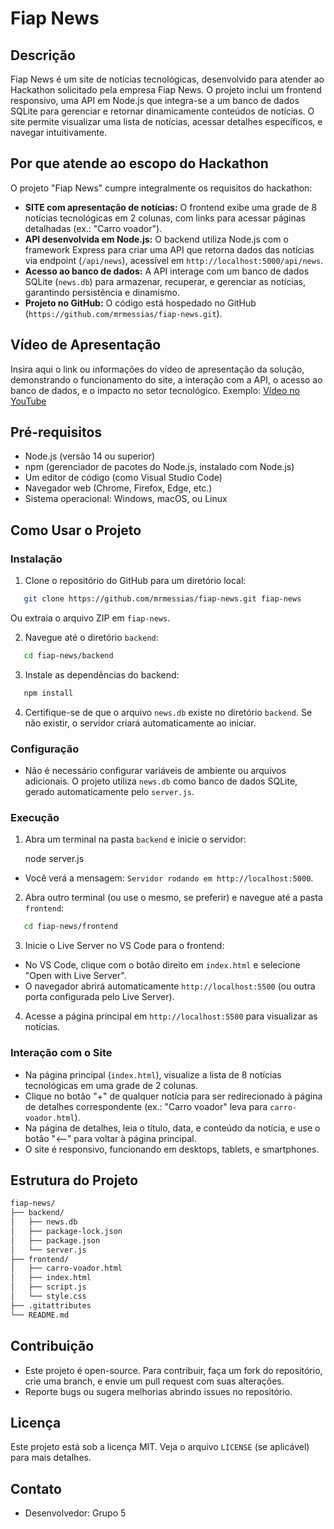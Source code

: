 # Fiap News

## Descrição
Fiap News é um site de notícias tecnológicas, desenvolvido para atender ao Hackathon solicitado pela empresa Fiap News. O projeto inclui um frontend responsivo, uma API em Node.js que integra-se a um banco de dados SQLite para gerenciar e retornar dinamicamente conteúdos de notícias. O site permite visualizar uma lista de notícias, acessar detalhes específicos, e navegar intuitivamente.

## Por que atende ao escopo do Hackathon
O projeto "Fiap News" cumpre integralmente os requisitos do hackathon:
- **SITE com apresentação de notícias:** O frontend exibe uma grade de 8 notícias tecnológicas em 2 colunas, com links para acessar páginas detalhadas (ex.: "Carro voador").
- **API desenvolvida em Node.js:** O backend utiliza Node.js com o framework Express para criar uma API que retorna dados das notícias via endpoint (`/api/news`), acessível em `http://localhost:5000/api/news`.
- **Acesso ao banco de dados:** A API interage com um banco de dados SQLite (`news.db`) para armazenar, recuperar, e gerenciar as notícias, garantindo persistência e dinamismo.
- **Projeto no GitHub:** O código está hospedado no GitHub (`https://github.com/mrmessias/fiap-news.git`).

## Vídeo de Apresentação
Insira aqui o link ou informações do vídeo de apresentação da solução, demonstrando o funcionamento do site, a interação com a API, o acesso ao banco de dados, e o impacto no setor tecnológico. Exemplo: [Vídeo no YouTube](https://www.youtube.com/watch?v=exemplo)

## Pré-requisitos
- Node.js (versão 14 ou superior)
- npm (gerenciador de pacotes do Node.js, instalado com Node.js)
- Um editor de código (como Visual Studio Code)
- Navegador web (Chrome, Firefox, Edge, etc.)
- Sistema operacional: Windows, macOS, ou Linux

## Como Usar o Projeto
### Instalação
1. Clone o repositório do GitHub para um diretório local:

```bash
   git clone https://github.com/mrmessias/fiap-news.git fiap-news
```

Ou extraia o arquivo ZIP em `fiap-news`.

2. Navegue até o diretório `backend`:

```bash
   cd fiap-news/backend
```

3. Instale as dependências do backend:

```bash
   npm install
```

4. Certifique-se de que o arquivo `news.db` existe no diretório `backend`. Se não existir, o servidor criará automaticamente ao iniciar.

### Configuração
- Não é necessário configurar variáveis de ambiente ou arquivos adicionais. O projeto utiliza `news.db` como banco de dados SQLite, gerado automaticamente pelo `server.js`.

### Execução
1. Abra um terminal na pasta `backend` e inicie o servidor:

   node server.js

- Você verá a mensagem: `Servidor rodando em http://localhost:5000`.

2. Abra outro terminal (ou use o mesmo, se preferir) e navegue até a pasta `frontend`:

```bash
   cd fiap-news/frontend
```

3. Inicie o Live Server no VS Code para o frontend:
- No VS Code, clique com o botão direito em `index.html` e selecione "Open with Live Server".
- O navegador abrirá automaticamente `http://localhost:5500` (ou outra porta configurada pelo Live Server).

4. Acesse a página principal em `http://localhost:5500` para visualizar as notícias.

### Interação com o Site
- Na página principal (`index.html`), visualize a lista de 8 notícias tecnológicas em uma grade de 2 colunas.
- Clique no botão "+" de qualquer notícia para ser redirecionado à página de detalhes correspondente (ex.: "Carro voador" leva para `carro-voador.html`).
- Na página de detalhes, leia o título, data, e conteúdo da notícia, e use o botão "⟵" para voltar à página principal.
- O site é responsivo, funcionando em desktops, tablets, e smartphones.

## Estrutura do Projeto

```bash
fiap-news/
├── backend/
│   ├── news.db
│   ├── package-lock.json
│   ├── package.json
│   └── server.js
├── frontend/
│   ├── carro-voador.html
│   ├── index.html
│   ├── script.js
│   └── style.css
├── .gitattributes
└── README.md
```

## Contribuição
- Este projeto é open-source. Para contribuir, faça um fork do repositório, crie uma branch, e envie um pull request com suas alterações.
- Reporte bugs ou sugera melhorias abrindo issues no repositório.

## Licença
Este projeto está sob a licença MIT. Veja o arquivo `LICENSE` (se aplicável) para mais detalhes.

## Contato
- Desenvolvedor: Grupo 5
